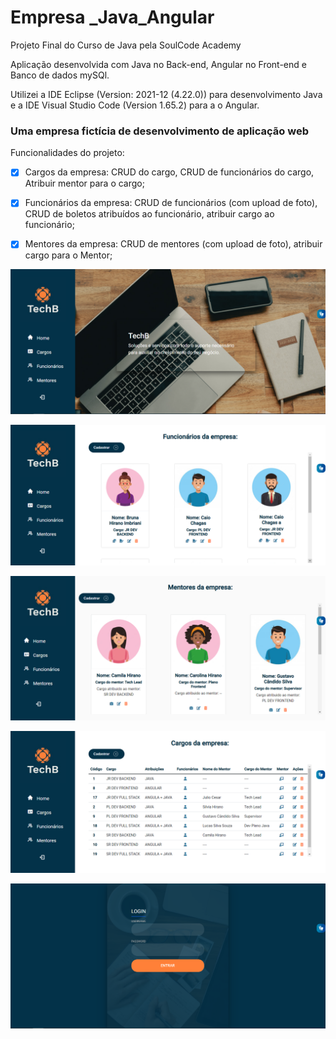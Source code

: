 # Empresa _Java_Angular
 Projeto Final do Curso de Java pela SoulCode Academy
 
 Aplicação desenvolvida com Java no Back-end, Angular no Front-end e Banco de dados mySQl.
 
 Utilizei a IDE Eclipse (Version: 2021-12 (4.22.0)) para desenvolvimento Java e a IDE Visual Studio Code (Version 1.65.2) para a o Angular. 
  
### Uma empresa fictícia de desenvolvimento de aplicação web
Funcionalidades do projeto:

- [x] Cargos da empresa: CRUD do cargo, CRUD de funcionários do cargo, Atribuir mentor para o cargo; 
- [x] Funcionários da empresa: CRUD de funcionários (com upload de foto), CRUD de boletos atribuídos ao funcionário, atribuir cargo ao funcionário;
- [x] Mentores da empresa: CRUD de mentores (com upload de foto), atribuir cargo para o Mentor;
 

![enter image description here](https://github.com/brunahirano/Empresa-_Java_Angular/blob/main/projetoEmpresa-Front-Angular/src/assets/imagens/home_empresa.png)

![enter image description here](https://github.com/brunahirano/Empresa-_Java_Angular/blob/main/projetoEmpresa-Front-Angular/src/assets/imagens/funcionarios_empresa.png)

![enter image description here](https://github.com/brunahirano/Empresa-_Java_Angular/blob/main/projetoEmpresa-Front-Angular/src/assets/imagens/mentores_empresa.png)

![enter image description here](https://github.com/brunahirano/Empresa-_Java_Angular/blob/main/projetoEmpresa-Front-Angular/src/assets/imagens/cargos2_empresa.png)

![enter image description here](https://github.com/brunahirano/Empresa-_Java_Angular/blob/main/projetoEmpresa-Front-Angular/src/assets/imagens/login_empresa.png)
